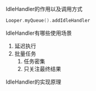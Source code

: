 IdleHandler的作用以及调用方式

```kotlin
Looper.myQueue().addIdleHandler
```

IdleHandler有哪些使用场景

1. 延迟执行
2. 批量任务
   1. 任务密集
   2. 只关注最终结果

IdleHandler的实现原理

